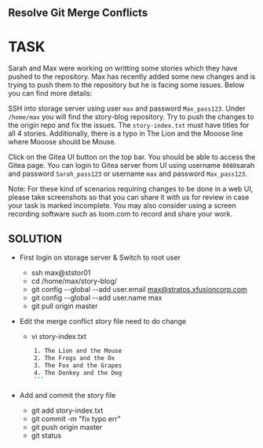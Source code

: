 ## Resolve Git Merge Conflicts


# TASK

Sarah and Max were working on writting some stories which they have pushed to the repository. Max has recently added some new changes and is trying to push them to the repository but he is facing some issues. Below you can find more details:

SSH into storage server using user `max` and password `Max_pass123`. Under `/home/max` you will find the story-blog repository. Try to push the changes to the origin repo and fix the issues. The `story-index.txt` must have titles for all 4 stories. Additionally, there is a typo in The Lion and the Mooose line where Mooose should be Mouse.

Click on the Gitea UI button on the top bar. You should be able to access the Gitea page. You can login to Gitea server from UI using username `8080`sarah and password `Sarah_pass123` or username `max` and password `Max_pass123`.

Note: For these kind of scenarios requiring changes to be done in a web UI, please take screenshots so that you can share it with us for review in case your task is marked incomplete. You may also consider using a screen recording software such as loom.com to record and share your work.

## SOLUTION
* First login on storage server  & Switch to  root user 
    - ssh max@ststor01
    - cd /home/max/story-blog/
    - git config --global --add user.email max@stratos.xfusioncorp.com
    - git config --global --add user.name max
    - git pull origin master

* Edit the merge conflict story file need to do change 
    - vi story-index.txt
    ```bash
        1. The Lion and the Mouse
        2. The Frogs and the Ox
        3. The Fox and the Grapes
        4. The Donkey and the Dog
        ```
    
* Add and commit the story  file
    -  git add story-index.txt
    - git commit -m "fix typo err"
    - git push origin master
    - git status